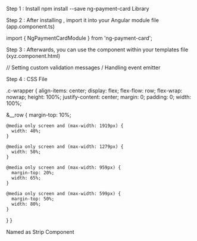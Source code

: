 <!-- Card Payment Form By Library  -->

Step 1 : Install
npm install --save ng-payment-card Library

Step 2 : After installing , import it into your Angular module file (app.component.ts)

import { NgPaymentCardModule } from 'ng-payment-card';

Step 3 : Afterwards, you can use the component within your templates file (xyz.component.html)

<section class="c-wrapper">
  <div class="c-wrapper__row">
    <ng-payment-card></ng-payment-card>
    // Setting custom validation messages
    <ng-payment-card
    [ccNumMissingTxt]='Please provide card number'
    [cardExpiredTxt]='Payment card has expired'>
    </ng-payment-card>
     / Handling event emitter
    <ng-payment-card
    (formSaved)="processPayment(cc)">
    </ng-payment-card>   
  </div>
</section>

Step 4 : CSS File 

.c-wrapper {
  align-items: center;
  display: flex;
  flex-flow: row;
  flex-wrap: nowrap;
  height: 100%;
  justify-content: center;
  margin: 0;
  padding: 0;
  width: 100%;

  &__row {
    margin-top: 10%;

    @media only screen and (max-width: 1919px) {
      width: 40%;
    }

    @media only screen and (max-width: 1279px) {
      width: 50%;
    }

    @media only screen and (max-width: 959px) {
      margin-top: 20%;
      width: 65%;
    }

    @media only screen and (max-width: 599px) {
      margin-top: 50%;
      width: 80%;
    }
  }
}

<!-- Card Payment Form By Strip  -->

Named as Strip Component 

